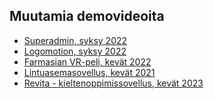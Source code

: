 ## Muutamia demovideoita

- [Superadmin, syksy 2022]([https://www.youtube.com/watch?v=468MQ3-3-qw](https://www.youtube.com/watch?v=KxC5wu00eLY&ab_channel=JuanCovarrubias))
- [Logomotion, syksy 2022](https://www.youtube.com/watch?v=468MQ3-3-qw)
- [Farmasian VR-peli, kevät 2022](https://youtu.be/pQND6_6zA-k)
- [Lintuasemasovellus, kevät 2021](https://youtu.be/Pvl-Dhjz0dk)
- [Revita - kieltenoppimissovellus, kevät 2023](https://www.youtube.com/watch?v=DD-uxRQ8qTs)
